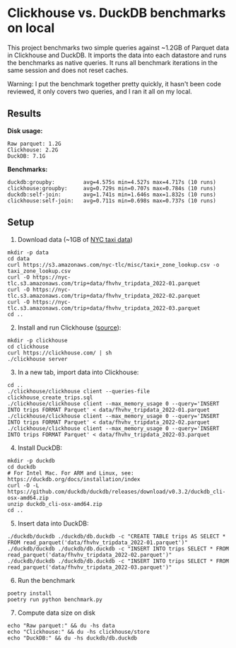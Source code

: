 # Clickhouse vs. DuckDB benchmarks on local

This project benchmarks two simple queries against ~1.2GB of Parquet data in Clickhouse and DuckDB. It imports the data into each datastore and runs the benchmarks as native queries. It runs all benchmark iterations in the same session and does not reset caches.

Warning: I put the benchmark together pretty quickly, it hasn't been code reviewed, it only covers two queries, and I ran it all on my local.

## Results

**Disk usage:**

```
Raw parquet: 1.2G
Clickhouse: 2.2G
DuckDB: 7.1G
```

**Benchmarks:**

```
duckdb:groupby:         avg=4.575s min=4.527s max=4.717s (10 runs)
clickhouse:groupby:     avg=0.729s min=0.707s max=0.784s (10 runs)
duckdb:self-join:       avg=1.741s min=1.646s max=1.832s (10 runs)
clickhouse:self-join:   avg=0.711s min=0.698s max=0.737s (10 runs)
```

## Setup

1. Download data (~1GB of [NYC taxi data](https://www1.nyc.gov/site/tlc/about/tlc-trip-record-data.page))

```shell
mkdir -p data
cd data
curl https://s3.amazonaws.com/nyc-tlc/misc/taxi+_zone_lookup.csv -o taxi_zone_lookup.csv
curl -O https://nyc-tlc.s3.amazonaws.com/trip+data/fhvhv_tripdata_2022-01.parquet
curl -O https://nyc-tlc.s3.amazonaws.com/trip+data/fhvhv_tripdata_2022-02.parquet
curl -O https://nyc-tlc.s3.amazonaws.com/trip+data/fhvhv_tripdata_2022-03.parquet
cd ..
```

2. Install and run Clickhouse ([source](https://clickhouse.com/docs/en/quick-start)):

```shell
mkdir -p clickhouse
cd clickhouse
curl https://clickhouse.com/ | sh
./clickhouse server
```

3. In a new tab, import data into Clickhouse:

```shell
cd ..
./clickhouse/clickhouse client --queries-file clickhouse_create_trips.sql
./clickhouse/clickhouse client --max_memory_usage 0 --query='INSERT INTO trips FORMAT Parquet' < data/fhvhv_tripdata_2022-01.parquet
./clickhouse/clickhouse client --max_memory_usage 0 --query='INSERT INTO trips FORMAT Parquet' < data/fhvhv_tripdata_2022-02.parquet
./clickhouse/clickhouse client --max_memory_usage 0 --query='INSERT INTO trips FORMAT Parquet' < data/fhvhv_tripdata_2022-03.parquet
```

4. Install DuckDB:

```shell
mkdir -p duckdb
cd duckdb
# For Intel Mac. For ARM and Linux, see: https://duckdb.org/docs/installation/index
curl -O -L https://github.com/duckdb/duckdb/releases/download/v0.3.2/duckdb_cli-osx-amd64.zip
unzip duckdb_cli-osx-amd64.zip
cd ..
```

5. Insert data into DuckDB:

```shell
./duckdb/duckdb ./duckdb/db.duckdb -c "CREATE TABLE trips AS SELECT * FROM read_parquet('data/fhvhv_tripdata_2022-01.parquet')"
./duckdb/duckdb ./duckdb/db.duckdb -c "INSERT INTO trips SELECT * FROM read_parquet('data/fhvhv_tripdata_2022-02.parquet')"
./duckdb/duckdb ./duckdb/db.duckdb -c "INSERT INTO trips SELECT * FROM read_parquet('data/fhvhv_tripdata_2022-03.parquet')"
```

6. Run the benchmark

```shell
poetry install
poetry run python benchmark.py
```

7. Compute data size on disk

```
echo "Raw parquet:" && du -hs data
echo "Clickhouse:" && du -hs clickhouse/store
echo "DuckDB:" && du -hs duckdb/db.duckdb
```
